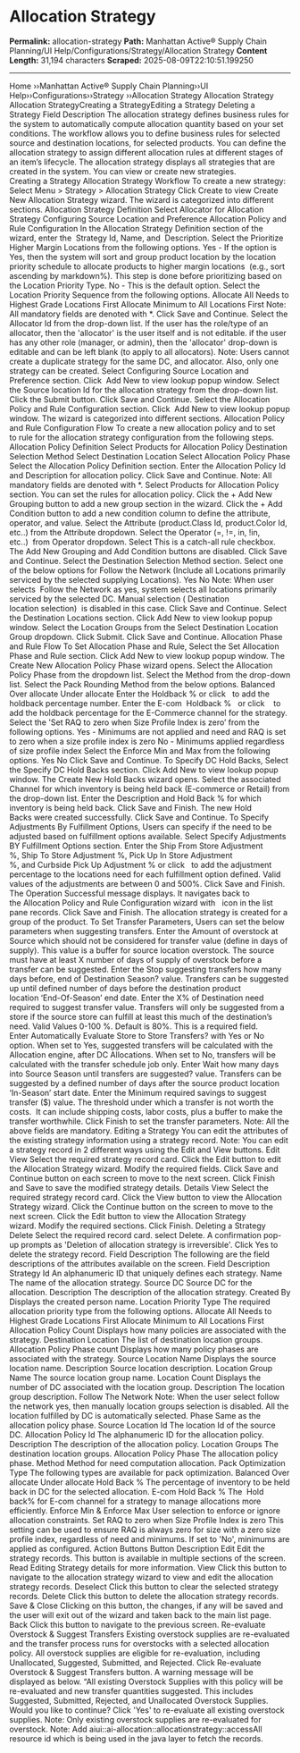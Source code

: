 # Allocation Strategy

**Permalink:** allocation-strategy
**Path:** Manhattan Active® Supply Chain Planning/UI Help/Configurations/Strategy/Allocation Strategy
**Content Length:** 31,194 characters
**Scraped:** 2025-08-09T22:10:51.199250

---

Home ››Manhattan Active® Supply Chain Planning››UI Help››Configurations››Strategy ››Allocation Strategy Allocation Strategy Allocation StrategyCreating a StrategyEditing a Strategy Deleting a Strategy Field Description The allocation strategy defines business rules for the system to automatically compute allocation quantity based on your set conditions. The workflow allows you to define business rules for selected source and destination locations, for selected products. You can define the allocation strategy to assign different allocation rules at different stages of an item’s lifecycle. The allocation strategy displays all strategies that are created in the system. You can view or create new strategies. Creating a Strategy Allocation Strategy Workflow To create a new strategy: Select Menu > Strategy > Allocation Strategy Click Create to view Create New Allocation Strategy wizard. The wizard is categorized into different sections. Allocation Strategy Definition Select Allocator for Allocation Strategy Configuring Source Location and Preference Allocation Policy and Rule Configuration In the Allocation Strategy Definition section of the wizard, enter the  Strategy Id, Name, and  Description. Select the Prioritize Higher Margin Locations from the following options. Yes - If the option is Yes, then the system will sort and group product location by the location priority schedule to allocate products to higher margin locations  (e.g., sort ascending by markdown%). This step is done before prioritizing based on the Location Priority Type. No - This is the default option. Select the Location Priority Sequence from the following options. Allocate All Needs to Highest Grade Locations First Allocate Minimum to All Locations First Note: All mandatory fields are denoted with *. Click Save and Continue. Select the Allocator Id from the drop-down list. If the user has the role/type of an allocator, then the 'allocator' is the user itself and is not editable. if the user has any other role (manager, or admin), then the 'allocator' drop-down is editable and can be left blank (to apply to all allocators). Note: Users cannot create a duplicate strategy for the same DC, and allocator. Also, only one strategy can be created. Select Configuring Source Location and Preference section. Click  Add New to view lookup popup window. Select the Source location Id for the allocation strategy from the drop-down list. Click the Submit button. Click Save and Continue. Select the Allocation Policy and Rule Configuration section. Click  Add New to view lookup popup window. The wizard is categorized into different sections. Allocation Policy and Rule Configuration Flow To create a new allocation policy and to set to rule for the allocation strategy configuration from the following steps. Allocation Policy Definition Select Products for Allocation Policy Destination Selection Method Select Destination Location Select Allocation Policy Phase Select the Allocation Policy Definition section. Enter the Allocation Policy Id and Description for allocation policy. Click Save and Continue. Note: All mandatory fields are denoted with *. Select Products for Allocation Policy section. You can set the rules for allocation policy. Click the + Add New Grouping button to add a new group section in the wizard. Click the + Add Condition button to add a new condition column to define the attribute, operator, and value. Select the Attribute (product.Class Id, product.Color Id, etc..) from the Attribute dropdown. Select the Operator (=, !=, in, !in, etc..)  from Operator dropdown. Select This is a catch-all rule checkbox. The Add New Grouping and Add Condition buttons are disabled. Click Save and Continue. Select the Destination Selection Method section. Select one of the below options for Follow the Network (Include all Locations primarily serviced by the selected supplying Locations). Yes No Note: When user selects  Follow the Network as yes, system selects all locations primarily serviced by the selected DC. Manual selection ( Destination  location selection)  is disabled in this case. Click Save and Continue. Select the Destination Locations section. Click Add New to view lookup popup window. Select the Location Groups from the Select Destination Location Group dropdown. Click Submit. Click Save and Continue. Allocation Phase and Rule Flow To Set Allocation Phase and Rule, Select the Set Allocation Phase and Rule section. Click Add New to view lookup popup window. The Create New Allocation Policy Phase wizard opens. Select the Allocation Policy Phase from the dropdown list. Select the Method from the drop-down list. Select the Pack Rounding Method from the below options. Balanced Over allocate Under allocate Enter the Holdback % or click   to add the holdback percentage number. Enter the E-com  Holdback %   or click    to add the holdback percentage for the E-Commerce channel for the strategy. Select the 'Set RAQ to zero when Size Profile Index is zero’ from the following options. Yes - Minimums are not applied and need and RAQ is set to zero when a size profile index is zero No - Minimums applied regardless of size profile index Select the Enforce Min and Max from the following options. Yes No Click Save and Continue. To Specify DC Hold Backs, Select the Specify DC Hold Backs section. Click Add New to view lookup popup window. The Create New Hold Backs wizard opens. Select the associated Channel for which inventory is being held back (E-commerce or Retail) from the drop-down list. Enter the Description and Hold Back % for which inventory is being held back. Click Save and Finish. The new Hold Backs were created successfully. Click Save and Continue. To Specify Adjustments By Fulfillment Options, Users can specify if the need to be adjusted based on fulfillment options available. Select Specify Adjustments BY Fulfillment Options section. Enter the Ship From Store Adjustment %, Ship To Store Adjustment %, Pick Up In Store Adjustment %, and Curbside Pick Up Adjustment % or click   to add the adjustment percentage to the locations need for each fulfillment option defined. Valid values of the adjustments are between 0 and 500%. Click Save and Finish.  The Operation Successful message displays. It navigates back to the Allocation Policy and Rule Configuration wizard with   icon in the list pane records. Click Save and Finish. The allocation strategy is created for a group of the product. To Set Transfer Parameters, Users can set the below parameters when suggesting transfers. Enter the Amount of overstock at Source which should not be considered for transfer value (define in days of supply). This value is a buffer for source location overstock. The source must have at least X number of days of supply of overstock before a transfer can be suggested. Enter the Stop suggesting transfers how many days before, end of Destination Season? value. Transfers can be suggested up until defined number of days before the destination product location ‘End-Of-Season’ end date. Enter the X% of Destination need required to suggest transfer value. Transfers will only be suggested from a store if the source store can fulfill at least this much of the destination’s need. Valid Values 0-100 %. Default is 80%. This is a required field. Enter Automatically Evaluate Store to Store Transfers? with Yes or No option. When set to Yes, suggested transfers will be calculated with the Allocation engine, after DC Allocations. When set to No, transfers will be calculated with the transfer schedule job only. Enter Wait how many days into Source Season until transfers are suggested? value. Transfers can be suggested by a defined number of days after the source product location ‘In-Season’ start date. Enter the Minimum required savings to suggest transfer ($) value. The threshold under which a transfer is not worth the costs.  It can include shipping costs, labor costs, plus a buffer to make the transfer worthwhile. Click Finish to set the transfer parameters. Note: All the above fields are mandatory. Editing a Strategy You can edit the attributes of the existing strategy information using a strategy record. Note: You can edit a strategy record in 2 different ways using the Edit and View buttons. Edit View Select the required strategy record card. Click the Edit button to edit the Allocation Strategy wizard. Modify the required fields. Click Save and  Continue button on each screen to move to the next screen. Click Finish and Save to save the modified strategy details. Details View Select the required strategy record card. Click the View button to view the Allocation Strategy wizard. Click the Continue button on the screen to move to the next screen. Click the Edit button to view the Allocation Strategy wizard. Modify the required sections. Click Finish. Deleting a Strategy Delete Select the required record card. select Delete. A confirmation pop-up prompts as 'Deletion of allocation strategy is irreversible'. Click Yes to delete the strategy record. Field Description The following are the field descriptions of the attributes available on the screen. Field Description Strategy Id An alphanumeric ID that uniquely defines each strategy. Name The name of the allocation strategy. Source DC Source DC for the allocation. Description The description of the allocation strategy. Created By Displays the created person name. Location Priority Type The required allocation priority type from the following options. Allocate All Needs to Highest Grade Locations First Allocate Minimum to All Locations First Allocation Policy Count Displays how many policies are associated with the strategy. Destination Location The list of destination location groups. Allocation Policy Phase count Displays how many policy phases are associated with the strategy. Source Location Name Displays the source location name. Description Source location description. Location Group Name The source location group name. Location Count Displays the number of DC associated with the location group. Description The location group description. Follow The Network Note: When the user select follow the network yes, then manually location groups selection is disabled. All the location fulfilled by DC is automatically selected. Phase Same as the allocation policy phase. Source Location Id The location Id of the source DC. Allocation Policy Id The alphanumeric ID for the allocation policy. Description The description of the allocation policy. Location Groups The destination location groups. Allocation Policy Phase The allocation policy phase. Method Method for need computation allocation. Pack Optimization Type The following types are available for pack optimization. Balanced Over allocate Under allocate Hold Back % The percentage of inventory to be held back in DC for the selected allocation. E-com Hold Back % The  Hold back% for E-com channel for a strategy to manage allocations more efficiently. Enforce Min & Enforce Max User selection to enforce or ignore allocation constraints. Set RAQ to zero when Size Profile Index is zero This setting can be used to ensure RAQ is always zero for size with a zero size profile index, regardless of need and minimums. If set to 'No', minimums are applied as configured. Action Buttons Button Description Edit Edit the strategy records. This button is available in multiple sections of the screen. Read Editing Strategy details for more information. View Click this button to navigate to the allocation strategy wizard to view and edit the allocation strategy records. Deselect Click this button to clear the selected strategy records. Delete Click this button to delete the allocation strategy records. Save & Close Clicking on this button, the changes, if any will be saved and the user will exit out of the wizard and taken back to the main list page. Back Click this button to navigate to the previous screen. Re-evaluate Overstock & Suggest Transfers Existing overstock supplies are re-evaluated and the transfer process runs for overstocks with a selected allocation policy. All overstock supplies are eligible for re-evaluation, including Unallocated, Suggested, Submitted, and Rejected. Click Re-evaluate Overstock & Suggest Transfers button. A warning message will be displayed as below. “All existing Overstock Supplies with this policy will be re-evaluated and new transfer quantities suggested. This includes Suggested, Submitted, Rejected, and Unallocated Overstock Supplies. Would you like to continue? Click 'Yes' to re-evaluate all existing overstock supplies. Note: Only existing overstock supplies are re-evaluated for overstock. Note: Add aiui::ai-allocation::allocationstrategy::accessAll resource id which is being used in the java layer to fetch the records.